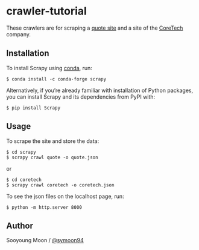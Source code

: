 # crawler-tutorial

These crawlers are for scraping a [quote site](http://quotes.toscrape.com/) and a site of the [CoreTech](http://coretech21c.co.kr/) company.


## Installation

To install Scrapy using [conda](https://www.accordbox.com/blog/scrapy-tutorial-4-how-install-scrapy-windows//), run:

    $ conda install -c conda-forge scrapy

Alternatively, if you’re already familiar with installation of Python packages, you can install Scrapy and its dependencies from PyPI with:

    $ pip install Scrapy


## Usage

To scrape the site and store the data:

    $ cd scrapy
    $ scrapy crawl quote -o quote.json

or

    $ cd coretech
    $ scrapy crawl coretech -o coretech.json

To see the json files on the localhost page, run:

    $ python -m http.server 8000


## Author

Sooyoung Moon / [@symoon94](https://www.facebook.com/msy0128) 